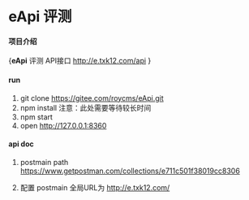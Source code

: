 # eApi 评测

#### 项目介绍
{**eApi**
评测 API接口 http://e.txk12.com/api
}

#### run

1. git clone https://gitee.com/roycms/eApi.git
2. npm install   注意：此处需要等待较长时间
3. npm start
4. open http://127.0.0.1:8360


#### api doc

1. postmain path https://www.getpostman.com/collections/e711c501f38019cc8306

2. 配置 postmain 全局URL为 http://e.txk12.com/
